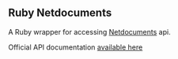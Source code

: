 ## Ruby Netdocuments


A Ruby wrapper for accessing [Netdocuments](https://www.netdocuments.com) api.

Official API documentation [available here](https://vault.netvoyage.com/neWeb2/delView.aspx?env=%2FQ21%2F8%2Fa%2Fm%2Fs%2F~121219174809946.nev&dn=1&v=9&dl=1&p=0&e=20160314&t=UqvBwPQjj1IVRRdzbSYLJVlpSCY%3D)



